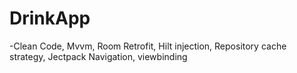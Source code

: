 # DrinkApp
-Clean Code, Mvvm, Room Retrofit, Hilt injection, Repository cache strategy, Jectpack Navigation, viewbinding


